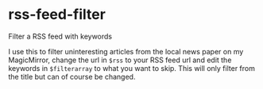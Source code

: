 # rss-feed-filter
Filter a RSS feed with keywords

I use this to filter uninteresting articles from the local news paper on my MagicMirror, change the url in `$rss` to your RSS feed url and edit the keywords in `$filterarray` to what you want to skip.
This will only filter from the title but can of course be changed.
